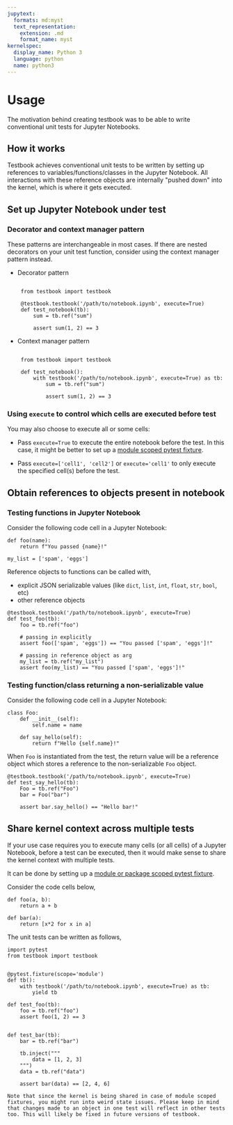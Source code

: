 ```yaml
---
jupytext:
  formats: md:myst
  text_representation:
    extension: .md
    format_name: myst
kernelspec:
  display_name: Python 3
  language: python
  name: python3
---
```


# Usage

The motivation behind creating testbook was to be able to write conventional unit tests for Jupyter Notebooks.

## How it works

Testbook achieves conventional unit tests to be written by setting up references to variables/functions/classes in the Jupyter Notebook. All interactions with these reference objects are internally "pushed down" into the kernel, which is where it gets executed.

## Set up Jupyter Notebook under test

### Decorator and context manager pattern

These patterns are interchangeable in most cases. If there are nested decorators on your unit test function, consider using the context manager pattern instead.

- Decorator pattern

  ```{code-block} python

   from testbook import testbook

   @testbook.testbook('/path/to/notebook.ipynb', execute=True)
   def test_notebook(tb):
       sum = tb.ref("sum")

       assert sum(1, 2) == 3
  ```

- Context manager pattern

  ```{code-block} python

   from testbook import testbook

   def test_notebook():
       with testbook('/path/to/notebook.ipynb', execute=True) as tb:
           sum = tb.ref("sum")

           assert sum(1, 2) == 3
  ```

### Using `execute` to control which cells are executed before test

You may also choose to execute all or some cells:

- Pass `execute=True` to execute the entire notebook before the test. In this case, it might be better to set up a [module scoped pytest fixture](usage/index.html#share-kernel-context-across-multiple-tests).

- Pass `execute=['cell1', 'cell2']` or `execute='cell1'` to only execute the specified cell(s) before the test.

## Obtain references to objects present in notebook

### Testing functions in Jupyter Notebook

Consider the following code cell in a Jupyter Notebook:

```{code-cell} ipython3
def foo(name):
    return f"You passed {name}!"

my_list = ['spam', 'eggs']
```

Reference objects to functions can be called with,

- explicit JSON serializable values (like `dict`, `list`, `int`, `float`, `str`, `bool`, etc)
- other reference objects

```{code-block} python
@testbook.testbook('/path/to/notebook.ipynb', execute=True)
def test_foo(tb):
    foo = tb.ref("foo")

    # passing in explicitly
    assert foo(['spam', 'eggs']) == "You passed ['spam', 'eggs']!"

    # passing in reference object as arg
    my_list = tb.ref("my_list")
    assert foo(my_list) == "You passed ['spam', 'eggs']!"
```

### Testing function/class returning a non-serializable value

Consider the following code cell in a Jupyter Notebook:

```{code-cell} ipython3
class Foo:
    def __init__(self):
        self.name = name

    def say_hello(self):
        return f"Hello {self.name}!"
```

When `Foo` is instantiated from the test, the return value will be a reference object which stores a reference to the non-serializable `Foo` object.

```{code-block} python
@testbook.testbook('/path/to/notebook.ipynb', execute=True)
def test_say_hello(tb):
    Foo = tb.ref("Foo")
    bar = Foo("bar")

    assert bar.say_hello() == "Hello bar!"
```

## Share kernel context across multiple tests

If your use case requires you to execute many cells (or all cells) of a Jupyter Notebook, before a test can be executed, then it would make sense to share the kernel context with multiple tests.

It can be done by setting up a [module or package scoped pytest fixture][fixture].

Consider the code cells below,

```{code-cell} ipython3
def foo(a, b):
    return a + b
```

```{code-cell} ipython3
def bar(a):
    return [x*2 for x in a]
```

The unit tests can be written as follows,

```{code-block} python
import pytest
from testbook import testbook


@pytest.fixture(scope='module')
def tb():
    with testbook('/path/to/notebook.ipynb', execute=True) as tb:
        yield tb

def test_foo(tb):
    foo = tb.ref("foo")
    assert foo(1, 2) == 3


def test_bar(tb):
    bar = tb.ref("bar")

    tb.inject("""
        data = [1, 2, 3]
    """)
    data = tb.ref("data")

    assert bar(data) == [2, 4, 6]
```

```{warning}
Note that since the kernel is being shared in case of module scoped fixtures, you might run into weird state issues. Please keep in mind that changes made to an object in one test will reflect in other tests too. This will likely be fixed in future versions of testbook.
```

[fixture]: https://docs.pytest.org/en/stable/fixture.html#scope-sharing-a-fixture-instance-across-tests-in-a-class-module-or-session
